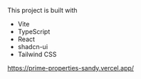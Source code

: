 This project is built with 

- Vite
- TypeScript
- React
- shadcn-ui
- Tailwind CSS


https://prime-properties-sandy.vercel.app/

